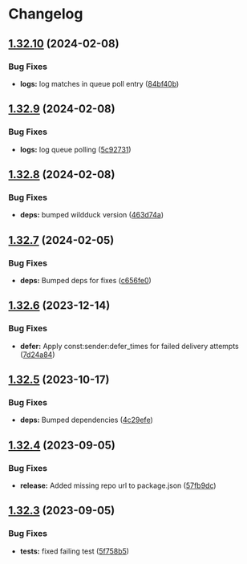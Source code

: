 # Changelog

## [1.32.10](https://github.com/nodemailer/zonemta-wildduck/compare/v1.32.9...v1.32.10) (2024-02-08)


### Bug Fixes

* **logs:** log matches in queue poll entry ([84bf40b](https://github.com/nodemailer/zonemta-wildduck/commit/84bf40b9df26b6aad237f62c529198861cdd0937))

## [1.32.9](https://github.com/nodemailer/zonemta-wildduck/compare/v1.32.8...v1.32.9) (2024-02-08)


### Bug Fixes

* **logs:** log queue polling ([5c92731](https://github.com/nodemailer/zonemta-wildduck/commit/5c9273164189ea66c0bd67add7eccdf439883258))

## [1.32.8](https://github.com/nodemailer/zonemta-wildduck/compare/v1.32.7...v1.32.8) (2024-02-08)


### Bug Fixes

* **deps:** bumped wildduck version ([463d74a](https://github.com/nodemailer/zonemta-wildduck/commit/463d74ad6edc25d06d9d1a58d2108dc44e8f6f10))

## [1.32.7](https://github.com/nodemailer/zonemta-wildduck/compare/v1.32.6...v1.32.7) (2024-02-05)


### Bug Fixes

* **deps:** Bumped deps for fixes ([c656fe0](https://github.com/nodemailer/zonemta-wildduck/commit/c656fe0b87525cca5a808f4c2e45cf9af55eed32))

## [1.32.6](https://github.com/nodemailer/zonemta-wildduck/compare/v1.32.5...v1.32.6) (2023-12-14)


### Bug Fixes

* **defer:** Apply const:sender:defer_times for failed delivery attempts ([7d24a84](https://github.com/nodemailer/zonemta-wildduck/commit/7d24a84869309920b71a0df7a0ab34f684c3b75c))

## [1.32.5](https://github.com/nodemailer/zonemta-wildduck/compare/v1.32.4...v1.32.5) (2023-10-17)


### Bug Fixes

* **deps:** Bumped dependencies ([4c29efe](https://github.com/nodemailer/zonemta-wildduck/commit/4c29efefd1f41a8f639cb55cddf5525d33aaf0a4))

## [1.32.4](https://github.com/nodemailer/zonemta-wildduck/compare/v1.32.3...v1.32.4) (2023-09-05)


### Bug Fixes

* **release:** Added missing repo url to package.json ([57fb9dc](https://github.com/nodemailer/zonemta-wildduck/commit/57fb9dcbbb14bf81627eb2c3acc11e83cfe6e55a))

## [1.32.3](https://github.com/nodemailer/zonemta-wildduck/compare/v1.32.2...v1.32.3) (2023-09-05)


### Bug Fixes

* **tests:** fixed failing test ([5f758b5](https://github.com/nodemailer/zonemta-wildduck/commit/5f758b5c4bd3187c9cb7fbbe7ff7c9db67cae999))
